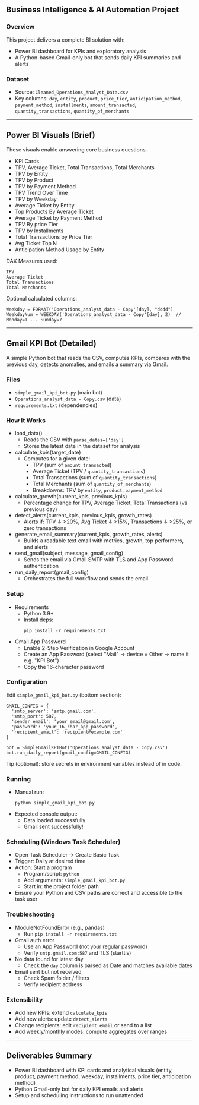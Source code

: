 ## Business Intelligence & AI Automation Project

### Overview
This project delivers a complete BI solution with:
- Power BI dashboard for KPIs and exploratory analysis
- A Python-based Gmail-only bot that sends daily KPI summaries and alerts

### Dataset
- Source: `Cleaned_Operations_Analyst_Data.csv`
- Key columns: `day`, `entity`, `product`, `price_tier`, `anticipation_method`, `payment_method`, `installments`, `amount_transacted`, `quantity_transactions`, `quantity_of_merchants`

---

## Power BI Visuals (Brief)
These visuals enable answering core business questions.

- KPI Cards
- TPV, Average Ticket, Total Transactions, Total Merchants
- TPV by Entity
- TPV by Product
- TPV by Payment Method
- TPV Trend Over Time
- TPV by Weekday
- Average Ticket by Entity
- Top Products By Average Ticket
- Average Ticket by Payment Method
- TPV By price Tier
- TPV by Installments
- Total Transactions by Price Tier
- Avg Ticket Top N
- Anticipation Method Usage by Entity
  

DAX Measures used:
```
TPV 
Average Ticket 
Total Transactions 
Total Merchants 
```

Optional calculated columns:
```
Weekday = FORMAT('Operations_analyst_data - Copy'[day], "dddd")
WeekdayNum = WEEKDAY('Operations_analyst_data - Copy'[day], 2)  // Monday=1 ... Sunday=7
```

---

## Gmail KPI Bot (Detailed)
A simple Python bot that reads the CSV, computes KPIs, compares with the previous day, detects anomalies, and emails a summary via Gmail.

### Files
- `simple_gmail_kpi_bot.py`  (main bot)
- `Operations_analyst_data - Copy.csv` (data)
- `requirements.txt` (dependencies)

### How It Works
- load_data()
  - Reads the CSV with `parse_dates=['day']`
  - Stores the latest date in the dataset for analysis
- calculate_kpis(target_date)
  - Computes for a given date:
    - TPV (sum of `amount_transacted`)
    - Average Ticket (TPV / `quantity_transactions`)
    - Total Transactions (sum of `quantity_transactions`)
    - Total Merchants (sum of `quantity_of_merchants`)
    - Breakdowns: TPV by `entity`, `product`, `payment_method`
- calculate_growth(current_kpis, previous_kpis)
  - Percentage change for TPV, Average Ticket, Total Transactions (vs previous day)
- detect_alerts(current_kpis, previous_kpis, growth_rates)
  - Alerts if: TPV ↓ >20%, Avg Ticket ↓ >15%, Transactions ↓ >25%, or zero transactions
- generate_email_summary(current_kpis, growth_rates, alerts)
  - Builds a readable text email with metrics, growth, top performers, and alerts
- send_gmail(subject, message, gmail_config)
  - Sends the email via Gmail SMTP with TLS and App Password authentication
- run_daily_report(gmail_config)
  - Orchestrates the full workflow and sends the email

### Setup
- Requirements
  - Python 3.9+
  - Install deps:
    ```
    pip install -r requirements.txt
    ```
- Gmail App Password
  - Enable 2-Step Verification in Google Account
  - Create an App Password (select "Mail" → device = Other → name it e.g. "KPI Bot")
  - Copy the 16-character password

### Configuration
Edit `simple_gmail_kpi_bot.py` (bottom section):
```
GMAIL_CONFIG = {
  'smtp_server': 'smtp.gmail.com',
  'smtp_port': 587,
  'sender_email': 'your_email@gmail.com',
  'password': 'your_16_char_app_password',
  'recipient_email': 'recipient@example.com'
}

bot = SimpleGmailKPIBot('Operations_analyst_data - Copy.csv')
bot.run_daily_report(gmail_config=GMAIL_CONFIG)
```

Tip (optional): store secrets in environment variables instead of in code.

### Running
- Manual run:
  ```
  python simple_gmail_kpi_bot.py
  ```
- Expected console output:
  - Data loaded successfully
  - Gmail sent successfully!

### Scheduling (Windows Task Scheduler)
- Open Task Scheduler → Create Basic Task
- Trigger: Daily at desired time
- Action: Start a program
  - Program/script: `python`
  - Add arguments: `simple_gmail_kpi_bot.py`
  - Start in: the project folder path
- Ensure your Python and CSV paths are correct and accessible to the task user

### Troubleshooting
- ModuleNotFoundError (e.g., pandas)
  - Run `pip install -r requirements.txt`
- Gmail auth error
  - Use an App Password (not your regular password)
  - Verify `smtp.gmail.com:587` and TLS (starttls)
- No data found for latest day
  - Check the `day` column is parsed as Date and matches available dates
- Email sent but not received
  - Check Spam folder / filters
  - Verify recipient address

### Extensibility
- Add new KPIs: extend `calculate_kpis`
- Add new alerts: update `detect_alerts`
- Change recipients: edit `recipient_email` or send to a list
- Add weekly/monthly modes: compute aggregates over ranges

---

## Deliverables Summary
- Power BI dashboard with KPI cards and analytical visuals (entity, product, payment method, weekday, installments, price tier, anticipation method)
- Python Gmail-only bot for daily KPI emails and alerts
- Setup and scheduling instructions to run unattended
